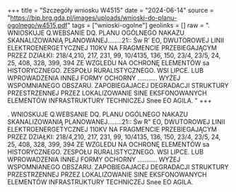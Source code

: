 +++
title = "Szczegóły wniosku W4515"
date = "2024-06-14"
source = "https://bip.brg.gda.pl/images/uploads/wnioski-do-planu-ogolnego/w4515.pdf"
tags = ["wnioski-ogolne"]
geolinks = []
raw = ". WNIOSKUJE Q.WEBSANIE DQ. PLANU OGÓLNEGO NAKAZU SKANALIZOWANIĄ PLANOWANEJ........21:: Św R' EO, DWUTOROWEJ LINII ELEKTROENERGETYCZNEJ 110KV NA FRAGMENCIE PRZEBIEGAJĄCYM PRZEZ DZIAŁKI: 218/4,210, 217, 231, 99, 10/4135, 136, 150, 23/4, 23/5, 24, 25, 408, 328, 399, 394 ZE WZGLEDU NA OCHRONĘ ELEMENTÓW sa HISTORYCZNEGO. ZESPOŁU RURALISTYCZNEGO. WSI LIPCE. LUB WPROWADZENIA INNEJ FORMY OCHORNY ........... WYŻEJ WSPOMNIANEGO OBSZARU. ZAPOBIEGAJACEJ DEGRADACJI STRUKTURY PRZESTRZENNEJ PRZEZ LOKALIZOWANIE SINE EKSFONOWANYCH ELEMENTÓW INFRASTRUKTURY TECHNICZEJ Snee EO AGILA. "
+++

. WNIOSKUJE Q.WEBSANIE DQ. PLANU OGÓLNEGO NAKAZU SKANALIZOWANIĄ PLANOWANEJ........21::
Św
R" EO,
DWUTOROWEJ LINII ELEKTROENERGETYCZNEJ 110KV NA FRAGMENCIE PRZEBIEGAJĄCYM PRZEZ DZIAŁKI:
218/4,210, 217, 231, 99, 10/4135, 136, 150, 23/4, 23/5, 24, 25, 408, 328, 399, 394 ZE WZGLEDU NA OCHRONĘ ELEMENTÓW sa
HISTORYCZNEGO. ZESPOŁU RURALISTYCZNEGO. WSI LIPCE. LUB WPROWADZENIA INNEJ FORMY OCHORNY ...........
WYŻEJ WSPOMNIANEGO OBSZARU. ZAPOBIEGAJACEJ DEGRADACJI STRUKTURY PRZESTRZENNEJ PRZEZ LOKALIZOWANIE
SINE EKSFONOWANYCH ELEMENTÓW INFRASTRUKTURY TECHNICZEJ Snee EO AGILA.



